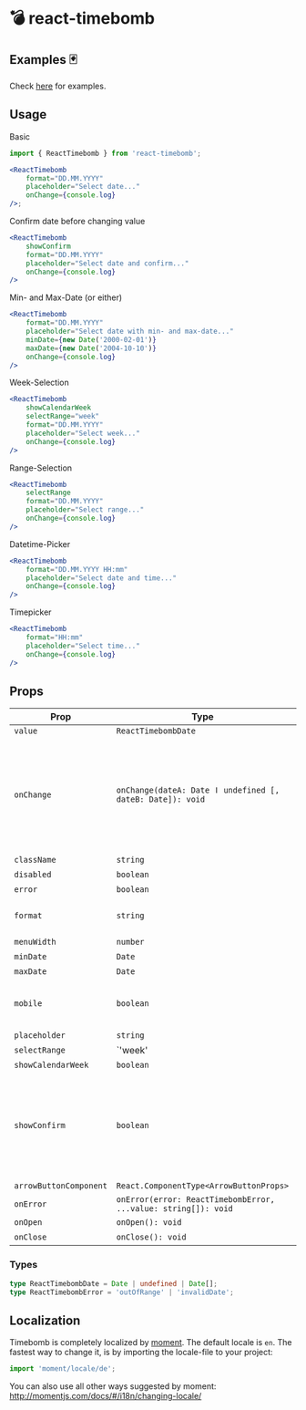 # 💣 react-timebomb

## Examples 🃏

Check [here](https://rawgit.com/misantronic/react-timebomb/master/examples/dist/index.html) for examples.

## Usage

Basic

```jsx
import { ReactTimebomb } from 'react-timebomb';

<ReactTimebomb
    format="DD.MM.YYYY"
    placeholder="Select date..."
    onChange={console.log}
/>;
```

Confirm date before changing value

```jsx
<ReactTimebomb
    showConfirm
    format="DD.MM.YYYY"
    placeholder="Select date and confirm..."
    onChange={console.log}
/>
```

Min- and Max-Date (or either)

```jsx
<ReactTimebomb
    format="DD.MM.YYYY"
    placeholder="Select date with min- and max-date..."
    minDate={new Date('2000-02-01')}
    maxDate={new Date('2004-10-10')}
    onChange={console.log}
/>
```

Week-Selection

```jsx
<ReactTimebomb
    showCalendarWeek
    selectRange="week"
    format="DD.MM.YYYY"
    placeholder="Select week..."
    onChange={console.log}
/>
```

Range-Selection

```jsx
<ReactTimebomb
    selectRange
    format="DD.MM.YYYY"
    placeholder="Select range..."
    onChange={console.log}
/>
```

Datetime-Picker

```jsx
<ReactTimebomb
    format="DD.MM.YYYY HH:mm"
    placeholder="Select date and time..."
    onChange={console.log}
/>
```

Timepicker

```jsx
<ReactTimebomb
    format="HH:mm"
    placeholder="Select time..."
    onChange={console.log}
/>
```

## Props

| Prop                   | Type                                                           | optional | default      |                                                                                                    |
| ---------------------- | -------------------------------------------------------------- | :------: | ------------ | -------------------------------------------------------------------------------------------------- |
| `value`                | `ReactTimebombDate`                                            |          |              |                                                                                                    |
| `onChange`             | `onChange(dateA: Date ǀ undefined [, dateB: Date]): void`      |          |              | Passes the changed date as first param. When `selectRange` isset, two date-params are passed.      |
| `className`            | `string`                                                       |    x     |              |                                                                                                    |
| `disabled`             | `boolean`                                                      |    x     |              |                                                                                                    |
| `error`                | `boolean`                                                      |    x     |              |                                                                                                    |
| `format`               | `string`                                                       |    x     | 'YYYY-MM-DD' |                                                                                                    |
| `menuWidth`            | `number`                                                       |    x     |              |                                                                                                    |
| `minDate`              | `Date`                                                         |    x     |              |                                                                                                    |
| `maxDate`              | `Date`                                                         |    x     |              |                                                                                                    |
| `mobile`               | `boolean`                                                      |    x     |              | Display a mobile-optimized menu                                                                    |
| `placeholder`          | `string`                                                       |    x     |              |                                                                                                    |
| `selectRange`          | `'week' | boolean | number`                                    |    x     |              | Pass true for free day selection, number for number of days selection or 'week' for week-selection |
| `showCalendarWeek`     | `boolean`                                                      |    x     |              |                                                                                                    |
| `showConfirm`          | `boolean`                                                      |    x     |              | Displays a confirm-button. Submits the date when confirming via button or pressing enter.          |
| `arrowButtonComponent` | `React.ComponentType<ArrowButtonProps>`                        |    x     |              |                                                                                                    |
| `onError`              | `onError(error: ReactTimebombError, ...value: string[]): void` |    x     |              |                                                                                                    |
| `onOpen`               | `onOpen(): void`                                               |    x     |              |                                                                                                    |
| `onClose`              | `onClose(): void`                                              |    x     |              |                                                                                                    |

### Types

```ts
type ReactTimebombDate = Date | undefined | Date[];
type ReactTimebombError = 'outOfRange' | 'invalidDate';
```

## Localization

Timebomb is completely localized by [moment](http://momentjs.com/docs/#/i18n/changing-locale/).
The default locale is `en`. The fastest way to change it, is by importing the locale-file to your project:

```js
import 'moment/locale/de';
```

You can also use all other ways suggested by moment:
http://momentjs.com/docs/#/i18n/changing-locale/

